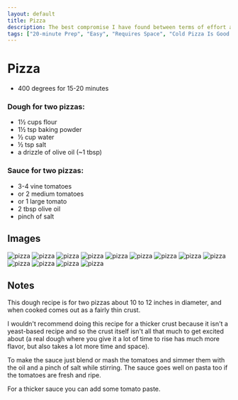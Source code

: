 ```yaml
---
layout: default
title: Pizza
description: The best compromise I have found between terms of effort and flavor for making pizza at home.
tags: ["20-minute Prep", "Easy", "Requires Space", "Cold Pizza Is Good Change My Mind"]
---
```


# Pizza

- 400 degrees for 15-20 minutes

### Dough for two pizzas:
- 1½ cups flour
- 1½ tsp baking powder
- ½ cup water
- ½ tsp salt
- a drizzle of olive oil (~1 tbsp)

### Sauce for two pizzas:
- 3-4 vine tomatoes
- or 2 medium tomatoes
- or 1 large tomato
- 2 tbsp olive oil
- pinch of salt

## Images

![pizza](/assets/images/recipes/pizza/pizza-1.jpg)
![pizza](/assets/images/recipes/pizza/pizza-2.jpg)
![pizza](/assets/images/recipes/pizza/pizza-3.jpg)
![pizza](/assets/images/recipes/pizza/pizza-4.jpg)
![pizza](/assets/images/recipes/pizza/pizza-6.jpg)
![pizza](/assets/images/recipes/pizza/pizza-7.jpg)
![pizza](/assets/images/recipes/pizza/pizza-8.jpg)
![pizza](/assets/images/recipes/pizza/pizza-9.jpg)
![pizza](/assets/images/recipes/pizza/pizza-10.jpg)
![pizza](/assets/images/recipes/pizza/pizza-11.jpg)
![pizza](/assets/images/recipes/pizza/pizza-12.jpg)
![pizza](/assets/images/recipes/pizza/pizza-13.jpg)
![pizza](/assets/images/recipes/pizza/pizza-14.jpg)

## Notes

This dough recipe is for two pizzas about 10 to 12 inches in diameter, and when cooked comes out as a fairly thin crust.

I wouldn't recommend doing this recipe for a thicker crust because it isn't a yeast-based recipe and so the crust itself isn't all that much to get excited about (a real dough where you give it a lot of time to rise has much more flavor, but also takes a lot more time and space).

To make the sauce just blend or mash the tomatoes and simmer them with the oil and a pinch of salt while stirring. The sauce goes well on pasta too if the tomatoes are fresh and ripe.

For a thicker sauce you can add some tomato paste.